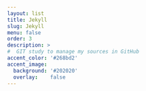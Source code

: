 ```yaml
---
layout: list
title: Jekyll
slug: Jekyll
menu: false
order: 3
description: >
#  GIT study to manage my sources in GitHub
accent_color: '#268bd2'
accent_image:
  background: '#202020'
  overlay:    false
---
```

